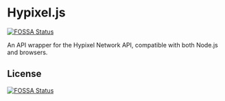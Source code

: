# Hypixel.js
[![FOSSA Status](https://app.fossa.com/api/projects/git%2Bgithub.com%2FBlakeStevenson%2Fhypixel.js.svg?type=shield)](https://app.fossa.com/projects/git%2Bgithub.com%2FBlakeStevenson%2Fhypixel.js?ref=badge_shield)

An API wrapper for the Hypixel Network API, compatible with both Node.js and browsers.


## License
[![FOSSA Status](https://app.fossa.com/api/projects/git%2Bgithub.com%2FBlakeStevenson%2Fhypixel.js.svg?type=large)](https://app.fossa.com/projects/git%2Bgithub.com%2FBlakeStevenson%2Fhypixel.js?ref=badge_large)